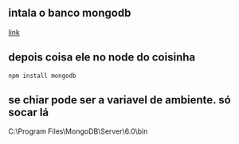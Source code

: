 ## intala o banco mongodb

[link](https://www.mongodb.com/try/download/community)

## depois coisa ele no node do coisinha

 ``` npm install mongodb ```

## se chiar pode ser a variavel de ambiente. só socar lá

C:\Program Files\MongoDB\Server\6.0\bin
